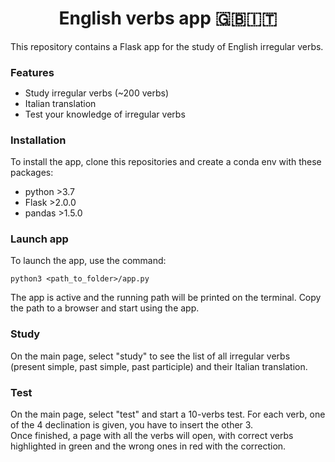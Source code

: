 <h1 align="center">English verbs app 🇬🇧🇮🇹</h1>

This repository contains a Flask app for the study of English irregular verbs.
<br>
<h3 style="margin-bottom:3px;">Features</h3>
<ul>
  <li>Study irregular verbs (~200 verbs)</li>
  <li>Italian translation</li>
  <li>Test your knowledge of irregular verbs</li>
</ul>

<h3>Installation</h3>
<p style="margin-bottom:3px;">To install the app, clone this repositories and create a conda env with these packages:</p>
<ul>
  <li>python >3.7</li>
  <li>Flask >2.0.0</li>
  <li>pandas >1.5.0</li>
</ul>

<h3>Launch app</h3>
To launch the app, use the command:

```
python3 <path_to_folder>/app.py
```

The app is active and the running path will be printed on the terminal. Copy the path to a browser and start using the app.

<h3>Study</h3>
On the main page, select "study" to see the list of all irregular verbs (present simple, past simple, past participle) and their Italian translation.

<h3>Test</h3>
On the main page, select "test" and start a 10-verbs test. For each verb, one of the 4 declination is given, you have to insert the other 3. 
<br>
Once finished, a page with all the verbs will open, with correct verbs highlighted in green and the wrong ones in red with the correction.
